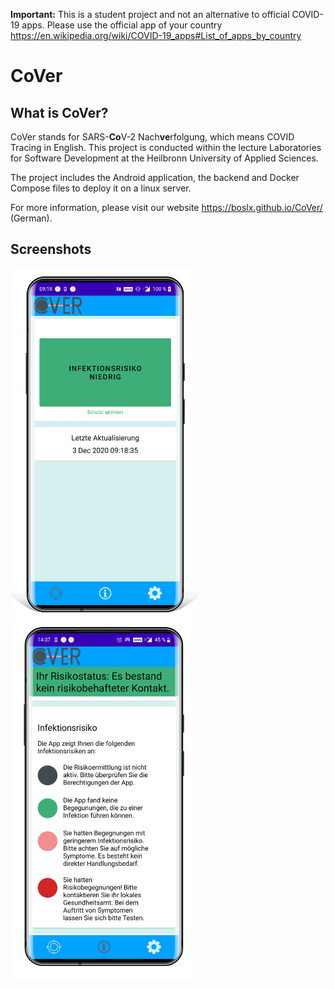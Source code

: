 **Important:** This is a student project and not an alternative to official COVID-19 apps. Please use the official app of your country https://en.wikipedia.org/wiki/COVID-19_apps#List_of_apps_by_country

# CoVer
## What is CoVer?

CoVer stands for SARS-**Co**V-2 Nach**ve**rfolgung, which means COVID Tracing in English.
This project is conducted within the lecture Laboratories for Software Development at the Heilbronn University of Applied Sciences.

The project includes the Android application, the backend and Docker Compose files to deploy it on a linux server.

For more information, please visit our website https://boslx.github.io/CoVer/ (German).

## Screenshots

<img src="assets/img/mockup_1.png" width="300">
<img src="assets/img/mockup_2.png" width="300">
